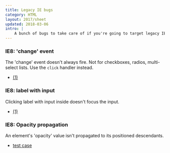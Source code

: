 ```yaml
---
title: Legacy IE bugs
category: HTML
layout: 2017/sheet
updated: 2018-03-06
intro: |
    A bunch of bugs to take care of if you're going to target legacy IE browsers.
---
```


### IE8: 'change' event

The 'change' event doesn't always fire. Not for checkboxes, radios, multi-select lists. Use the `click` handler instead.

-   [(1)](http://stackoverflow.com/questions/8005442/checkbox-change-event-works-when-click-the-label-in-ie8-ie7)

### IE8: label with input

Clicking label with input inside doesn't focus the input.

-   [(1)](http://www.gtalbot.org/BrowserBugsSection/MSIE7Bugs/LabelForWithImage.html)

### IE8: Opacity propagation

An element's 'opacity' value isn't propagated to its positioned descendants.

-   [test case](http://jhop.me/tests/bugs/ie8/opacity_positioned.html)

